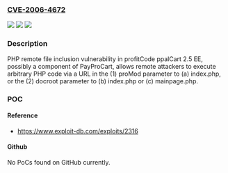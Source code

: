 ### [CVE-2006-4672](https://cve.mitre.org/cgi-bin/cvename.cgi?name=CVE-2006-4672)
![](https://img.shields.io/static/v1?label=Product&message=n%2Fa&color=blue)
![](https://img.shields.io/static/v1?label=Version&message=n%2Fa&color=blue)
![](https://img.shields.io/static/v1?label=Vulnerability&message=n%2Fa&color=brighgreen)

### Description

PHP remote file inclusion vulnerability in profitCode ppalCart 2.5 EE, possibly a component of PayProCart, allows remote attackers to execute arbitrary PHP code via a URL in the (1) proMod parameter to (a) index.php, or the (2) docroot parameter to (b) index.php or (c) mainpage.php.

### POC

#### Reference
- https://www.exploit-db.com/exploits/2316

#### Github
No PoCs found on GitHub currently.

